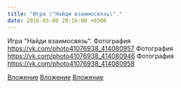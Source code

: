 ```yaml
---
title: "Игра \"Найди взаимосвязь\"."
date: 2016-05-08 20:16:00 +0300
---
```


Игра "Найди взаимосвязь".
Фотография
https://vk.com/photo41076938_414080957
Фотография
https://vk.com/photo41076938_414080946
Фотография
https://vk.com/photo41076938_414080958

[Вложение](https://vk.com/photo41076938_414080957)
[Вложение](https://vk.com/photo41076938_414080946)
[Вложение](https://vk.com/photo41076938_414080958)
